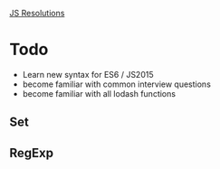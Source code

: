 [JS Resolutions](https://medium.com/javascript-scene/javascript-new-year-resolutions-countdown-8390dae90762)

# Todo

* Learn new syntax for ES6 / JS2015
* become familiar with common interview questions
* become familiar with all lodash functions





## Set

## RegExp



